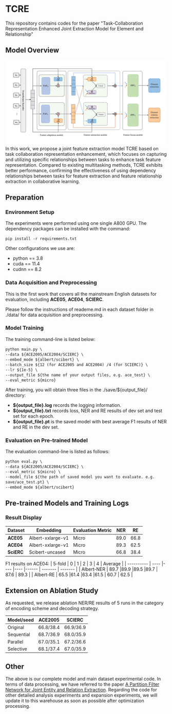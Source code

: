 # TCRE

This repository contains codes for the paper "Task-Collaboration Representation Enhanced Joint Extraction Model for Element and Relationship"


## Model Overview

![](./fig/model1.png)
In this work, we propose a joint feature extraction model TCRE based on task collaboration representation enhancement, which focuses on capturing and utilizing specific relationships between tasks to enhance task feature representation. Compared to existing multitasking methods, TCRE exhibits better performance, confirming the effectiveness of using dependency relationships between tasks for feature extraction and feature relationship extraction in collaborative learning.


## Preparation

### Environment Setup
The experiments were performed using one single A800 GPU. The dependency packages can be installed with the command:
```
pip install -r requirements.txt
```
Other configurations we use are:  
* python == 3.8
* cuda == 11.4
* cudnn == 8.2


### Data Acquisition and Preprocessing
This is the first work that covers all the mainstream English datasets for evaluation, including **ACE05**, **ACE04**, **SCIERC**. 

Please follow the instructions of reademe.md in each dataset folder in ./data/ for data acquisition and preprocessing.  

### Model Training
The training command-line is listed below:  
```
python main.py \
--data ${ACE2005/ACE2004/SCIERC} \
--embed_mode ${albert/scibert} \
--batch_size ${12 (for ACE2005 and ACE2004) /4 (for SCIERC)} \
--lr ${1e-5} \
--output_file ${the name of your output files, e.g. ace_test} \
--eval_metric ${micro} 
```

After training, you will obtain three files in the ./save/${output_file}/ directory:     
  * **${output_file}.log** records the logging information.  
  * **${output_file}.txt** records loss, NER and RE results of dev set and test set for each epoch.  
  * **${output_file}.pt** is the saved model with best average F1 results of NER and RE in the dev set.  


### Evaluation on Pre-trained Model

The evaluation command-line is listed as follows:

```
python eval.py \
--data ${ACE2005/ACE2004/SCIERC} \
--eval_metric ${micro} \
--model_file ${the path of saved model you want to evaluate. e.g. save/ace_test.pt} \
--embed_mode ${albert/scibert}
```

## Pre-trained Models and Training Logs

### Result Display
| Dataset    |  Embedding         | Evaluation Metric | NER       | RE        | 
| ---------- |  ---------         | ----------------- | --------- | --------- |
| **ACE05**  |  Albert-xxlarge-v1 |Micro              | 89.0      | 66.8      |
| **ACE04**  |  Albert-xxlarge-v1 |Micro              | 89.3      | 62.5      |
| **SciERC** |  Scibert-uncased   |Micro              | 66.8      | 38.4      |


F1 results on ACE04:
| 5-fold     |  0    |  1  | 2   | 3     |  4      | Average |
| ---------- |  ---- |---- |---- |------ | ------- | ------- |
| Albert-NER |  89.7 |89.9 |89.5 |89.7   |  87.6   | 89.3    |
| Albert-RE  |  65.5 |61.4 |63.4 |61.5   |  60.7   | 62.5    |


## Extension on Ablation Study
As requested, we release ablation NER/RE results of 5 runs in the category of encoding scheme and decoding strategy.

| Model/seed |  ACE2005   |  SCIERC  | 
| ---------- |  --------- |--------- |
| Original   | 66.8/38.4  |66.9/36.9 |
| Sequential | 68.7/36.9  |68.0/35.9 |
| Parallel   | 67.0/35.1  |67.2/36.6 |
| Selective  | 68.1/37.4  |67.0/35.9 |

## Other
The above is our complete model and main dataset experimental code. In terms of data processing, we have referred to the paper [A Partition Filter Network for Joint Entity and Relation Extraction](https://aclanthology.org/2021.emnlp-main.17.pdf). Regarding the code for other detailed analysis experiments and expansion experiments, we will update it to this warehouse as soon as possible after optimization processing.
